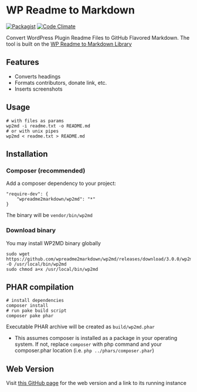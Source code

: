 # WP Readme to Markdown

[![Packagist](https://img.shields.io/packagist/v/wpreadme2markdown/wp2md.svg?maxAge=2592000)](https://packagist.org/packages/wpreadme2markdown/wp2md)
[![Code Climate](https://img.shields.io/codeclimate/maintainability/wpreadme2markdown/wp2md.svg?maxAge=2592000)](https://codeclimate.com/github/wpreadme2markdown/wp2md)

Convert WordPress Plugin Readme Files to GitHub Flavored Markdown.
The tool is built on the [WP Readme to Markdown Library](https://github.com/wpreadme2markdown/wp2md)

## Features

* Converts headings
* Formats contributors, donate link, etc.
* Inserts screenshots

## Usage

    # with files as params
    wp2md -i readme.txt -o README.md
    # or with unix pipes
    wp2md < readme.txt > README.md

## Installation

### Composer (recommended)

Add a composer dependency to your project:

    "require-dev": {
        "wpreadme2markdown/wp2md": "*"
    }

The binary will be `vendor/bin/wp2md`

### Download binary

You may install WP2MD binary globally

    sudo wget https://github.com/wpreadme2markdown/wp2md/releases/download/3.0.0/wp2md.phar -O /usr/local/bin/wp2md
    sudo chmod a+x /usr/local/bin/wp2md

## PHAR compilation

    # install dependencies
    composer install
    # run pake build script
    composer pake phar

Executable PHAR archive will be created as `build/wp2md.phar`

* This assumes composer is installed as a package in your operating system.
  If not, replace `composer` with php command and your composer.phar location
  (i.e. `php ../phars/composer.phar`)

## Web Version

 Visit [this GitHub page](https://github.com/wpreadme2markdown/web) for the web version and a link to its running instance

